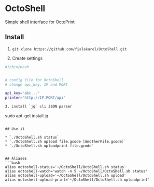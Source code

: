 # OctoShell
Simple shell interface for OctoPrint


## Install

1. `git clone https://github.com/fialakarel/OctoShell.git`

2. Create settings
```bash
#!/bin/bash


# config file for OctoShell
# change api_key, IP and PORT

api_key="abc..."
printer="http://IP:PORT/api"

3. install `jq` cli JSON parser
```
sudo apt-get install jq
```

## Use it

* `./OctoShell.sh status`
* `./OctoShell.sh upload file.gcode [AnotherFile.gcode]`
* `./OctoShell.sh uploadprint file.gcode`
 

## Aliases
```bash
alias octoshell-status='~/OctoShell/OctoShell.sh status'
alias octoshell-watch='watch -n 5 ~/OctoShell/OctoShell.sh status'
alias octoshell-upload='~/OctoShell/OctoShell.sh upload'
alias octoshell-upload-print='~/OctoShell/OctoShell.sh uploadprint'
```
